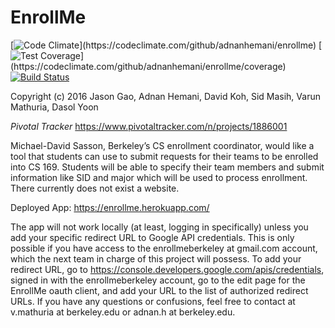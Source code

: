 # EnrollMe

[![Code Climate](https://codeclimate.com/github/adnanhemani/enrollme/badges/gpa.svg?)](https://codeclimate.com/github/adnanhemani/enrollme)
[![Test Coverage](https://codeclimate.com/github/adnanhemani/enrollme/badges/coverage.svg?)](https://codeclimate.com/github/adnanhemani/enrollme/coverage)
[![Build Status](https://travis-ci.org/adnanhemani/enrollme.svg?branch=master)](https://travis-ci.org/adnanhemani/enrollme)


Copyright (c) 2016 Jason Gao, Adnan Hemani, David Koh, Sid Masih, Varun Mathuria, Dasol Yoon

*Pivotal Tracker* https://www.pivotaltracker.com/n/projects/1886001

Michael-David Sasson, Berkeley’s CS enrollment coordinator, would like a tool that students can use to submit requests for their teams to be enrolled into CS 169. Students will be able to specify their team members and submit information like SID and major which will be used to process enrollment. There currently does not exist a website.

Deployed App: https://enrollme.herokuapp.com/

The app will not work locally (at least, logging in specifically) unless you add your specific redirect URL to Google API credentials. This is only possible if you have access to the enrollmeberkeley at gmail.com account, which the next team in charge of this project will possess. To add your redirect URL, go to https://console.developers.google.com/apis/credentials, signed in with the enrollmeberkeley account, go to the edit page for the EnrollMe oauth client, and add your URL to the list of authorized redirect URLs. If you have any questions or confusions, feel free to contact at v.mathuria at berkeley.edu or adnan.h at berkeley.edu.
